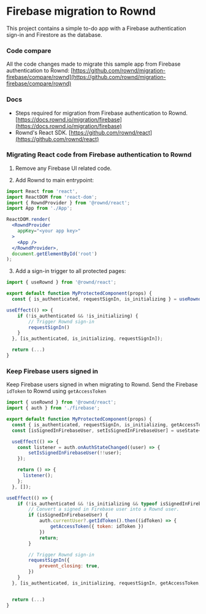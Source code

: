 # Firebase migration to Rownd
This project contains a simple to-do app with a Firebase authentication sign-in and Firestore as the database.

### Code compare
All the code changes made to migrate this sample app from Firebase authentication to Rownd: [https://github.com/rownd/migration-firebase/compare/rownd](https://github.com/rownd/migration-firebase/compare/rownd)

### Docs
- Steps required for migration from Firebase authentication to Rownd. [https://docs.rownd.io/migration/firebase](https://docs.rownd.io/migration/firebase)
- Rownd's React SDK. [https://github.com/rownd/react](https://github.com/rownd/react)

### Migrating React code from Firebase authentication to Rownd

1. Remove any Firebase UI related code.

2. Add Rownd to main entrypoint:
```jsx
import React from 'react',
import ReactDOM from 'react-dom';
import { RowndProvider } from '@rownd/react';
import App from './App';

ReactDOM.render(
  <RowndProvider
    appKey="<your app key>"
  >
    <App />
  </RowndProvider>,
  document.getElementById('root')
);
```

3. Add a sign-in trigger to all protected pages:

```jsx
import { useRownd } from '@rownd/react';

export default function MyProtectedComponent(props) {
  const { is_authenticated, requestSignIn, is_initializing } = useRownd();

useEffect(() => {
    if (!is_authenticated && !is_initializing) {
        // Trigger Rownd sign-in
        requestSignIn()
    }
  }, [is_authenticated, is_initializing, requestSignIn]);

  return (...)
}
```

### Keep Firebase users signed in
Keep Firebase users signed in when migrating to Rownd. Send the Firebase `idToken` to Rownd using `getAccessToken`

```jsx
import { useRownd } from '@rownd/react';
import { auth } from './firebase';

export default function MyProtectedComponent(props) {
  const { is_authenticated, requestSignIn, is_initializing, getAccessToken } = useRownd();
  const [isSignedInFirebaseUser, setIsSignedInFirebaseUser] = useState<boolean | undefined>(undefined);

  useEffect(() => {
    const listener = auth.onAuthStateChanged((user) => {
        setIsSignedInFirebaseUser(!!user);
    });

    return () => {
      listener();
    };
  }, []);

useEffect(() => {
    if (!is_authenticated && !is_initializing && typeof isSignedInFirebaseUser === 'boolean') {
        // Convert a signed in Firebase user into a Rownd user.
        if (isSignedInFirebaseUser) {
            auth.currentUser?.getIdToken().then((idToken) => {
                getAccessToken({ token: idToken })
            })
            return;
        }

        // Trigger Rownd sign-in
        requestSignIn({ 
            prevent_closing: true,
        })
    }
  }, [is_authenticated, is_initializing, requestSignIn, getAccessToken, isSignedInFirebaseUser]);


  return (...)
}
```
